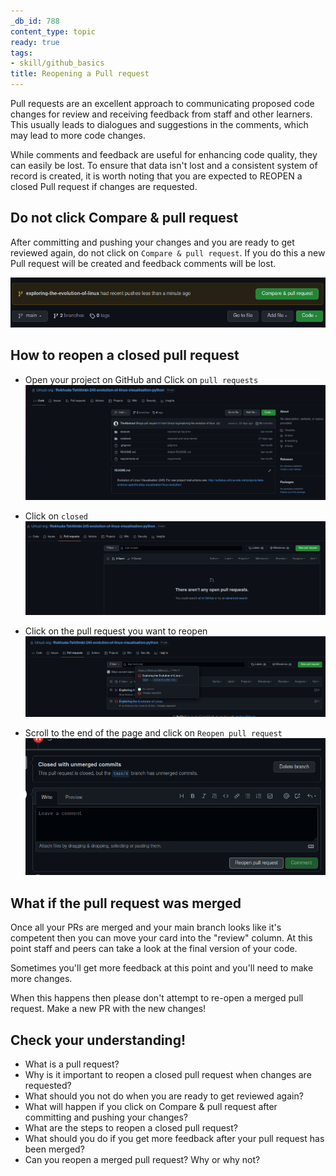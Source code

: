 ```yaml
---
_db_id: 788
content_type: topic
ready: true
tags:
- skill/github_basics
title: Reopening a Pull request
---
```


Pull requests are an excellent approach to communicating proposed code changes for review and receiving feedback from staff and other learners. This usually leads to dialogues and suggestions in the comments, which may lead to more code changes.

While comments and feedback are useful for enhancing code quality, they can easily be lost. To ensure that data isn't lost and a consistent system of record is created, it is worth noting that you are expected to REOPEN a closed Pull request if changes are requested. 

## Do not click Compare & pull request

After committing and pushing your changes and you are ready to get reviewed again, do not click on `Compare & pull request`. If you do this a new Pull request will be created and feedback comments will be lost. 

![](compare&pr.png)

## How to reopen a closed pull request

- Open your project on GitHub and Click on `pull requests` 
![](project-page.png)

- Click on `closed`
![](closed.png)

- Click on the pull request you want to reopen
![](pr.png)

- Scroll to the end of the page and click on `Reopen pull request`
![](reopen.png)

## What if the pull request was merged

Once all your PRs are merged and your main branch looks like it's competent then you can move your card into the "review" column. At this point staff and peers can take a look at the final version of your code.

Sometimes you'll get more feedback at this point and you'll need to make more changes. 

When this happens then please don't attempt to re-open a merged pull request. Make a new PR with the new changes!

## Check your understanding!

- What is a pull request?
- Why is it important to reopen a closed pull request when changes are requested?
- What should you not do when you are ready to get reviewed again?
- What will happen if you click on Compare & pull request after committing and pushing your changes?
- What are the steps to reopen a closed pull request?
- What should you do if you get more feedback after your pull request has been merged?
- Can you reopen a merged pull request? Why or why not?